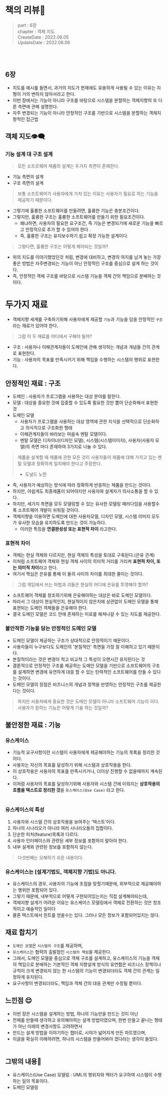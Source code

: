 # 책의 리뷰📔
> part : 6장   
> chapter : 객체 지도  
> CreateDate : 2022.06.05    
> UpdateDate : 2022.06.06  

<br></br>
## 6장
- 지도를 예시를 들면서, 과거의 지도가 현재에도 유용하게 사용될 수 있는 이유는 지형이 거의 변하지 않아서라고 한다.
- 이번 장에서는 기능이 아니라 구조를 바탕으로 시스템을 분할하는 객체지향의 또 다른 측면에 관해 설명한다. 
- 자주 변경되는 기능이 아니라 안정적인 구조를 기반으로 시스템을 분할하는 객체지향적인 접근법

## 객체 지도👁‍🗨
### 기능 설계 대 구조 설계
> 모든 소프르웨어 제품의 설계는 두가지 측면이 존재한다. 
 - 기능 측면의 설계
 - 구조 측면의 설계
> 보통 소프트웨어가 사용자에게 가치 있는 이유는 사용자가 필요로 하는 기능을 제공하기 때문이다.
- 그렇기에 훌륭한 소프트웨어를 만들려면, 훌륭한 기능은 충분조건이다. 
- 그렇지만, 훌륭한 구조는 훌륭한 소프트웨어를 만들기 위한 필요조건이다. 
  - 왜냐하면, 사용자의 필요한 요구조건, 즉 기능은 변경되기에 새로운 기능을 빠르고 안정적으로 추가 할 수 있어야 한다 .
  - 즉, 훌륭한 구조는 유지보수하기 쉽고 확장 가능한 설계이다.

> 그렇다면, 훌륭한 구조는 어떻게 해야되는 것일까?
- 위의 지도를 이야기했었던것 처럼, 변경에 대비하고, 변경의 여지를 남겨 놓는 가장 좋은 방법은 자주변경되는 기능이 아닌 안정적인 구조를 중심으로 설계 하는 것이다.
- 즉, 안정적인 객체 구조를 바탕으로 시스템 기능을 객체 간의 책임으로 분배하는 것이다.

# 두가지 재료 
 - 객체지향 세계를 구축하기위해 사용자에게 제공할 `기능`과 기능을 담을 안정적인 `구조`라는 재료가 있어야 한다.
> 그럼 이 두 재료를 어디에서 구해야 될까?
 - 구조 :  사용자나 이해관계자들이 도메인에 관해 생각하는 개념과 개념들 간의 관계로 표현한다.
 - 기능 : 사용자의 목표를 만족시키기 위해 책임을 수행하는 시스템의 행위로 표현한다.

## 안정적인 재료 : 구조
 - 도메인 : 사용자가 프로그램을 사용하는 대상 분야를 말한다.
 - 모델 : 대상을 중요한 것에 집중할 수 있도록 필요한 것만 뽑아 단순화해서 표현한 것
 - 도메인 모델 
     - 사용자가 프로그램을 사용하는 대상 영역에 관한 지식을 선택적으로 단순화하고 의식적으로 구조화한 형태
     - 이해관계자들이 바라보는 마음속 멘탈 모델이다.
     - 멘탈 모델은 디자이너(디자인 모델), 시스템(시스템이미지), 사용자(사용자 모델)의 측면 마다 존재하여 3가지로 나눌 수 있다.
> 제품을 설계할 때 제품에 관한 모든 것이 사용자들이 제품에 대해 가지고 있는 멘탈 모델과 정확하게 일치해야 한다고 주장한다.
> - 도널드 노먼
 - 즉, 사용자가 예상하는 방식에 따라 정확하게 반응하는 제품을 만드는 것이다.
 - 하지만, 아쉽게도 최종제품이 되어야지만 사용자와 설계자가 의사소통을 할 수 있다.
 - 하지만, 세가지 측면을 모두 모델링할 수 있는 유사한 모델링 패러다임을 사용할수록 소프트웨어 개발이 쉬워질 것이다. 
 - 객체지향을 이용하면 도메인에 대한 사용자모델, 디자인 모델, 시스템 이미지 모두가 유사한 모습을 유지하도록 만드는 것이 가능하다.
   - 이러한 특징을 **연결완성성 또는 표현적 차이** 라고한다. 

### 표현적 차이
 - 객체는 현실 객체와 다르지만, 현실 객체의 특성을 토대로 구축된다.(은유 관계)
 - 이처럼 소프트웨어 객체와 현실 객체 사이의 의미적 거리를 가리켜 **표현적 차이, 또는 의미적 차이**라고 한다.
 - 여기서 핵심은 은유를 통해 이 둘의 사이의 차이를 최대한 줄이는 것이다.
> 그럼 게임에서 쓰는 마법과 괴들은 현실의 어디에 은유를 투영해야 할까?
- 소프트웨어 객체를 창조하기위해 은유해야하는 대상은 바로 도메인 모델이다.
- 따라서 그 대상이 현실적인지, 현실적이지 않은지에 상관없이 도메인 모델을 통해 표현되는  도메인 객체들을 은유해야 한다.
- 결국 도메인 모델은 코드 안에 존재하는 미로를 헤쳐나갈 수 있는 지도를 제공한다.

### 불안적한 기능을 담는 안정적인 도메인 모델
 - 도메인 모델이 제공하는 구조가 상대적으로 안정적이기 때문이다.
 - 사용자들이 누구보다도 도메인의 '본질적인' 측면을 가장 잘 이해하고 있기 때문이다.
 - 본질적이라는 것은 변경이 적고 비교적 그 특성이 오랜시간 유지된다는 것
 - 결론적으로 안정적인 구조를 제공하는 도메인 모델을 기반으로 소프트웨어의 구조를 설계하면 변경에 유연하게 대응 할 수 있는 탄력적인 소프트웨어를 만들 수 있다는 것이다.
 - 도메인 모델의 장점은 비즈니스의 개념과 정책을 반영하는 안정적인 구조를 제공한다는 것이다.

> 하지만 사용자에게 중요한 것은 도메인 모델이 아니라 소프트웨어 기능이 이다.   
> 사용자가 원하는 기능은 어떻게 기술 하는 것일까?

## 불안정한 재료 : 기능
### 유스케이스 
- 기능적 요구사항이란 시스템이 사용자에게 제공해야하는 기능의 목록을 정리한 것이다.
- 사용자는 자신의 목표를 달성하기 위해 시스템과 상호작용을 한다.
- 이 상호작용은 사용자의 목표를 만족시키거나, 더이상 진행할 수 없을때까지 계속된다.
- 이처럼 사용자의 목표를 달성하기위해 사용자와 시스템 간에 이워지는 **상호작용의 흐름을 텍스트로 정리한 것**을 `유스케이스(Use Case)` 라고 한다.
<br></br>  
### 유스케이스의 특성
1. 사용자와 시스템 간의 상호작용을 보여주는 '텍스트'이다.
2. 하나의 시나리오가 아니라 여러 시나리오들의 집합이다.
3. 단순한 피처(feature)목록과 다르다. 
4. 사용자 인터페이스와 관련된 세부 정보를 포함하지 말아야 한다.
5. 내부 설계와 관련된 정보를 포함하지 않는다.
> 다섯번째는 오해하기 쉬운 내용이다.

### 유스케이스는 [설계기법도, 객체지향 기법]도 아니다.
 - 유스케이스의 경우, 사용자의 기능에 초점을 맞췄기때문에, 외부적으로  제공해야하는 행위만 포함되어 있다.
 - 그렇기 때문에, 내부적으로 어떻게 구현되어있는지는 직접 설계해야되는데, 
 - 객체지향 설계가 어려운 이유는 유스케이스 모델링에서 객체로 전환하는 것은 창조적이고 예술적인 일이다
 - 물론 텍스트에서 힌트를 얻을수는 있다. 그러나 모든 정보가 포함되어있지는 않다.

## 재료 합치기
 - `도메인 모델`은 `시스템의 구조`를 제공하며, 
 - `유스케이스`는 협력의 출발점인 `시스템의 책임`을 제공한다.
 - 그래서, 도메인 모델을 중심으로 객체 구조를 설계하고, 유스케이스의 기능을 객체의 책임으로 분배하는 기본적인 객체 지향설계 방식의 유연함은 비즈니스 정책이나 규칙이 크게 변경되지 않는 한 시스템의 기능이 변경되더라도 객체 간의 관계는 일정하게 유지된다.
 - 요구사항이 변경되더라도, 책임과 객체 간의 대응 관계만 수정될 뿐이다.


## 느낀점 😌
 - 이번 장은 시스템을 설계하는 방법, 하나의 기능만을 만드는 것이 아닌
 - 전체를 만들때 생각하고 유의해야하는 설계 방법이였으며, 한번 만들고 끝나는 형태가 아닌 미래의 변경사항도 고려하면서
 - 만드는 설계 방법을 이야기하는 챕터로, 시야가 넓어지게 만든 파트였으며, 
 - 이글을 확실히 이해하려면, 하나의 시스템을 만들어봐야 겠다라는 생각이 들었다.
<br></br>

## 그밖의 내용🎈
 - 유스케이스(Use Case) 모델링 : UML의 행위자와 엑터가 요구하여  시스템이 수행하는 일의 목표이다.
 - 도메인 모델링